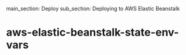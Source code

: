 main_section: Deploy
sub_section: Deploying to AWS Elastic Beanstalk

# aws-elastic-beanstalk-state-env-vars